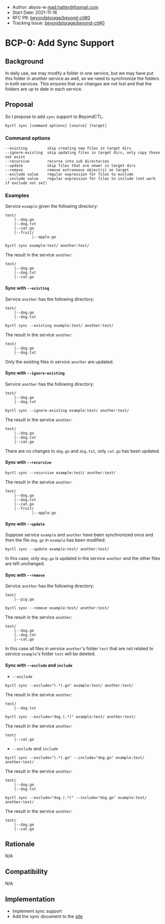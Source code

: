 - Author: abyss-w <mad.hatter@foxmail.com>
- Start Date: 2021-11-16
- RFC PR: [beyondstorage/beyond-ctl#0](https://github.com/beyondstorage/beyond-ctl/issues/0)
- Tracking Issue: [beyondstorage/beyond-ctl#0](https://github.com/beyondstorage/beyond-ctl/issues/0)

# BCP-0: Add Sync Support

## Background

In daily use, we may modify a folder in one service, but we may have put this folder in another service as well, so we need to synchronize the folders in both services. This ensures that our changes are not lost and that the folders are up to date in each service.

## Proposal

So I propose to add `sync` support to BeyondCTL.

```
byctl sync [command options] [source] [target]
```

### Command options

```
--existing         skip creating new files in target dirs
--ignore-existing  skip updating files in target dirs, only copy those not exist
--recursive        recurse into sub directories
--update           skip files that are newer in target dirs
--remove           remove extraneous object(s) on target
--exclude value    regular expression for files to exclude
--include value    regular expression for files to include (not work if exclude not set)
```

### Examples

Service `example` given the following directory:

```
test/
	|--dog.go
	|--dog.txt
	|--cat.go
	|--fruit/
		    |--apple.go
```

```
byctl sync example:test/ another:test/
```

The result in the service `another`:

```
test/
	|--dog.go
	|--dog.txt
	|--cat.go
```

#### Sync with `--existing`

Service `another` has the following directory:

```
test/
	|--dog.go
	|--dog.txt
```

```
byctl sync --existing example:test/ another:test/
```

The result in the service `another`:

```
test/
	|--dog.go
	|--dog.txt
```

Only the existing files in service `another` are updated.

#### Sync with `--ignore-existing`

Service `another` has the following directory:

```
test/
	|--dog.go
	|--dog.txt
```

```
byctl sync --ignore-existing example:test/ another:test/
```

The result in the service `another`:

```
test/
	|--dog.go
	|--dog.txt
	|--cat.go
```

There are no changes to `dog.go` and `dog.txt`, only `cat.go` has been updated.

#### Sync with `--recursive`

```
byctl sync --recursive example:test/ another:test/
```

The result in the service `another`:

```
test/
	|--dog.go
	|--dog.txt
	|--cat.go
	|--fruit/
	   	    |--apple.go
```

#### Sync with `--update`

Suppose service `example` and `another` have been synchronized once and then the file `dog.go` in `example` has been modified:

```
byctl sync --update example:test/ another:test/
```

In this case, only `dog.go` is updated in the service `another` and the other files are left unchanged.

#### Sync with `--remove`

Service `another` has the following directory:

```
test/
	|--pig.go
```

```
byctl sync --remove example:test/ another:test/
```

The result in the service `another`:

```
test/
	|--dog.go
	|--dog.txt
	|--cat.go
```

In this case all files in service `another`'s folder `test` that are not related to service `example`'s folder `test` will be deleted.

#### Sync with `--exclude` and `include`

- `--exclude`

```
byctl sync --exclude="(.*).go" example:test/ another:test/
```

The result in the service `another`:

```
test/
	|--dog.txt
```

````
byctl sync --exclude="dog.(.*)" example:test/ another:test/
````

The result in the service `another`:

```
test/
	|--cat.go
```

- `--exclude` and `include`

```
byctl sync --exclude="(.*).go" --include="dog.go" example:test/ another:test/
```

The result in the service `another`:

```
test/
	|--dog.go
	|--dog.txt
```

```
byctl sync --exclude="dog.(.*)" --include="dog.go" example:test/ another:test/
```

The result in the service `another`:

```
test/
	|--dog.go
	|--cat.go
```

## Rationale

N/A

## Compatibility

N/A

## Implementation

- Implement sync support
- Add the sync document to the [site](https://github.com/beyondstorage/site)